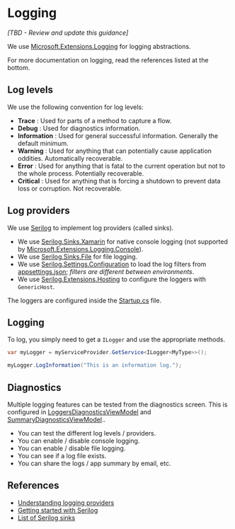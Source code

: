 ﻿# Logging
_[TBD - Review and update this guidance]_

We use [Microsoft.Extensions.Logging](https://www.nuget.org/packages/Microsoft.Extensions.Logging) for logging abstractions.

For more documentation on logging, read the references listed at the bottom.

## Log levels

We use the following convention for log levels:

  - **Trace** : Used for parts of a method to capture a flow.
  - **Debug** : Used for diagnostics information.
  - **Information** : Used for general successful information. Generally the default minimum.
  - **Warning** : Used for anything that can potentially cause application oddities. Automatically recoverable.
  - **Error** : Used for anything that is fatal to the current operation but not to the whole process. Potentially recoverable.
  - **Critical** : Used for anything that is forcing a shutdown to prevent data loss or corruption. Not recoverable.

## Log providers

We use [Serilog](https://www.nuget.org/packages/Serilog/) to implement log providers (called sinks).
  - We use [Serilog.Sinks.Xamarin](https://www.nuget.org/packages/Serilog.Sinks.Xamarin/) for native console logging (not supported by [Microsoft.Extensions.Logging.Console](https://www.nuget.org/packages/Microsoft.Extensions.Logging.Console/)).
  - We use [Serilog.Sinks.File](https://www.nuget.org/packages/Serilog.Sinks.File) for file logging.
  - We use [Serilog.Settings.Configuration](https://www.nuget.org/packages/Serilog.Settings.Configuration) to load the log filters from [appsettings.json](../src/app/ApplicationTemplate.Shared/appsettings.json); _filters are different between environments_.
  - We use [Serilog.Extensions.Hosting](https://www.nuget.org/packages/Serilog.Extensions.Hosting/) to configure the loggers with `GenericHost`.

The loggers are configured inside the [Startup.cs](../src/app/ApplicationTemplate.Shared/Startup.cs) file.

## Logging

To log, you simply need to get a `ILogger` and use the appropriate methods.

```csharp
var myLogger = myServiceProvider.GetService<ILogger<MyType>>();

myLogger.LogInformation("This is an information log.");
```

## Diagnostics

Multiple logging features can be tested from the diagnostics screen. This is configured in [LoggersDiagnosticsViewModel](../src/app/ApplicationTemplate.Shared/Presentation/Diagnostics/LoggersDiagnosticsViewModel.cs) and [SummaryDiagnosticsViewModel](../src/app/ApplicationTemplate.Shared/Presentation/Diagnostics/SummaryDiagnosticsViewModel.cs)..

- You can test the different log levels / providers. 
- You can enable / disable console logging.
- You can enable / disable file logging.
- You can see if a log file exists.
- You can share the logs / app summary by email, etc.

## References
- [Understanding logging providers](https://docs.microsoft.com/en-us/aspnet/core/fundamentals/logging/?view=aspnetcore-3.0)
- [Getting started with Serilog](https://github.com/serilog/serilog/wiki/Getting-Started)
- [List of Serilog sinks](https://github.com/serilog/serilog/wiki/Provided-Sinks)
